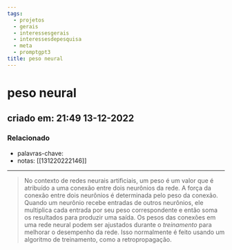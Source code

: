 ```yaml
---
tags:
  - projetos
  - gerais
  - interessesgerais
  - interessesdepesquisa
  - meta
  - promptgpt3
title: peso neural
---
```


# peso neural

## criado em: 21:49 13-12-2022

### Relacionado

- palavras-chave:   
- notas: [[131220222146]]
---

>No contexto de redes neurais artificiais, um peso é um valor que é atribuído a uma conexão entre dois neurônios da rede. A força da conexão entre dois neurônios é determinada pelo peso da conexão. Quando um neurônio recebe entradas de outros neurônios, ele multiplica cada entrada por seu peso correspondente e então soma os resultados para produzir uma saída. Os pesos das conexões em uma rede neural podem ser ajustados durante o *treinamento* para melhorar o desempenho da rede. Isso normalmente é feito usando um algoritmo de treinamento, como a retropropagação.
